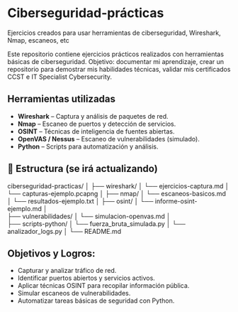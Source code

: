 # Ciberseguridad-prácticas
Ejercicios creados para usar herramientas de ciberseguridad, Wireshark, Nmap, escaneos, etc

Este repositorio contiene ejercicios prácticos realizados con herramientas básicas de ciberseguridad. 
Objetivo: documentar mi aprendizaje, crear un repositorio para demostrar mis habilidades técnicas, validar mis certificados CCST e IT Specialist Cybersecurity.

## Herramientas utilizadas

- **Wireshark** – Captura y análisis de paquetes de red.
- **Nmap** – Escaneo de puertos y detección de servicios.
- **OSINT** – Técnicas de inteligencia de fuentes abiertas.
- **OpenVAS / Nessus** – Escaneo de vulnerabilidades (simulado).
- **Python** – Scripts para automatización y análisis.

## 📁 Estructura (se irá actualizando)
ciberseguridad-practicas/ 
│
├── wireshark/
│    └── ejercicios-captura.md
│    └── capturas-ejemplo.pcapng 
│
├── nmap/
│    └── escaneos-basicos.md
│    └── resultados-ejemplo.txt 
│
├── osint/ 
│    └── informe-osint-ejemplo.md 
│  
├── vulnerabilidades/ 
│    └── simulacion-openvas.md 
│  
├── scripts-python/ 
│    └── fuerza_bruta_simulada.py 
│    └── analizador_logs.py 
│
└── README.md

  ## Objetivos y Logros:

- Capturar y analizar tráfico de red.
- Identificar puertos abiertos y servicios activos.
- Aplicar técnicas OSINT para recopilar información pública.
- Simular escaneos de vulnerabilidades.
- Automatizar tareas básicas de seguridad con Python.



